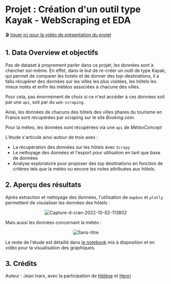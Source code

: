# Projet : Création d'un outil type Kayak - WebScraping et EDA

🎬 <a href='https://share.vidyard.com/watch/qMSZbuTkgAU4U4H1CcjLWj?'>liquer ici pour la vidéo de présentation du projet</a>

## 1. Data Overview et objectifs

Pas de dataset à proprement parler dans ce projet, les données sont à chercher soi-même. En effet, dans le but de re-créer un outil de type Kayak, qui permet de comparer les hotels et de donner des top-destinations, il a fallu récupérer des données sur les villes les plus visitées, les hôtels les mieux notés et enfin les météos associées à chacune des villes.

Pour cela, pas énormément de choix si ce n'est accéder à ces données soit par une <code>api</code>, soit par du <code>web-scraping</code>.

Ainsi, les données de chacuns des hôtels des villes phares du tourisme en France sont récupérées par scraping sur le site <i>Booking.com</i>.

Pour la méteo, les données sont récupérées via une <code>api</code> de <i>MétéoConcept</i>

L'étude s'articule ainsi autour de trois axes :
<ul>
  <li>La récupération des données sur les hôtels avec <code>Scrapy</code></li>
  <li>Le nettoyage des données et l'export pour utilisation en tant que base de données</li>
  <li>Analyse exploratoire pour proposer des top destinations en fonction de critères tels que la météo ou encore les notes attribuées aux hôtels.</li>
</ul>

## 2. Aperçu des résultats 

Après extraction et nettoyage des données, l'utilisation de <code>mapbox</code> et <code>plotly</code> permettent de visulaliser les données des hôtels :
<p align='center'><img src="https://i.ibb.co/kBP5K5k/Capture-d-cran-2022-10-02-113802.png" alt="Capture-d-cran-2022-10-02-113802" border="0"></p>

Mais aussi les données concernant la météo :
<p align='center'><img src="https://i.ibb.co/n6np9sq/Sans-titre.jpg" alt="Sans-titre" border="0"></p>

Le reste de l'étude est détaillé dans <a href='https://github.com/Chedeta/kayak_project/blob/main/Kayak_final.ipynb'>le notebook</a> mis à disposition et en vidéo pour la visualisation des graphiques.

## 3. Crédits

Auteur : Jean Ivars, avec la participation de <a href='https://github.com/Bebock'>Hélène</a> et <a href='https://github.com/HenriPuntous/'>Henri</a>

